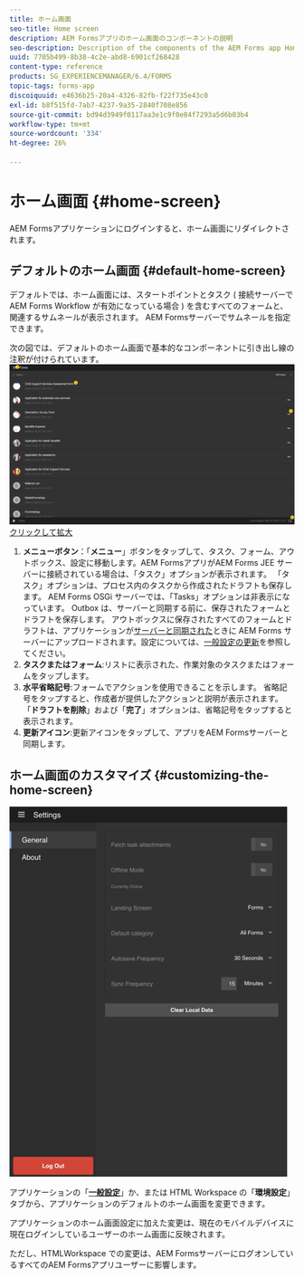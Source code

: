 ```yaml
---
title: ホーム画面
seo-title: Home screen
description: AEM Formsアプリのホーム画面のコンポーネントの説明
seo-description: Description of the components of the AEM Forms app Home screen
uuid: 7705b499-8b38-4c2e-abd8-6901cf268428
content-type: reference
products: SG_EXPERIENCEMANAGER/6.4/FORMS
topic-tags: forms-app
discoiquuid: e4636b25-20a4-4326-82fb-f22f735e43c0
exl-id: b8f515fd-7ab7-4237-9a35-2840f708e856
source-git-commit: bd94d3949f0117aa3e1c9f0e84f7293a5d6b03b4
workflow-type: tm+mt
source-wordcount: '334'
ht-degree: 26%

---
```


# ホーム画面 {#home-screen}

AEM Formsアプリケーションにログインすると、ホーム画面にリダイレクトされます。

## デフォルトのホーム画面 {#default-home-screen}

デフォルトでは、ホーム画面には、スタートポイントとタスク ( 接続サーバーでAEM Forms Workflow が有効になっている場合 ) を含むすべてのフォームと、関連するサムネールが表示されます。 AEM Formsサーバーでサムネールを指定できます。

次の図では、デフォルトのホーム画面で基本的なコンポーネントに引き出し線の注釈が付けられています。
![Formsアプリのホーム画面](assets/home-screen-1.png)
[クリックして拡大](assets/home-screen-1-1.png)

1. **メニューボタン**：「**メニュー**」ボタンをタップして、タスク、フォーム、アウトボックス、設定に移動します。AEM FormsアプリがAEM Forms JEE サーバーに接続されている場合は、「タスク」オプションが表示されます。 「タスク」オプションは、プロセス内のタスクから作成されたドラフトも保存します。 AEM Forms OSGi サーバーでは、「Tasks」オプションは非表示になっています。 Outbox は、サーバーと同期する前に、保存されたフォームとドラフトを保存します。 アウトボックスに保存されたすべてのフォームとドラフトは、アプリケーションが[サーバーと同期された](/help/forms/using/sync-app.md)ときに AEM Forms サーバーにアップロードされます。設定については、[一般設定の更新](/help/forms/using/update-general-settings.md)を参照してください。
1. **タスクまたはフォーム**:リストに表示された、作業対象のタスクまたはフォームをタップします。
1. **水平省略記号**:フォームでアクションを使用できることを示します。 省略記号をタップすると、作成者が提供したアクションと説明が表示されます。 「**ドラフトを削除**」および「**完了**」オプションは、省略記号をタップすると表示されます。
1. **更新アイコン**:更新アイコンをタップして、アプリをAEM Formsサーバーと同期します。

## ホーム画面のカスタマイズ {#customizing-the-home-screen}

![一般設定](assets/gen-settings.png)

アプリケーションの「**[一般設定](/help/forms/using/update-general-settings.md)**」か、または HTML Workspace の「**環境設定**」タブから、アプリケーションのデフォルトのホーム画面を変更できます。

アプリケーションのホーム画面設定に加えた変更は、現在のモバイルデバイスに現在ログインしているユーザーのホーム画面に反映されます。

ただし、HTMLWorkspace での変更は、AEM FormsサーバーにログオンしているすべてのAEM Formsアプリユーザーに影響します。

